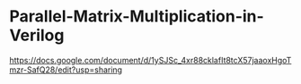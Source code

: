# Parallel-Matrix-Multiplication-in-Verilog
https://docs.google.com/document/d/1ySJSc_4xr88cklafIt8tcX57jaaoxHgoTmzr-SafQ28/edit?usp=sharing
